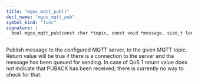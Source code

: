 ```yaml
---
title: "mgos_mqtt_pub()"
decl_name: "mgos_mqtt_pub"
symbol_kind: "func"
signature: |
  bool mgos_mqtt_pub(const char *topic, const void *message, size_t len, int qos);
---
```


Publish message to the configured MQTT server, to the given MQTT topic.
Return value will be true if there is a connection to the server and the
message has been queued for sending. In case of QoS 1 return value does
not indicate that PUBACK has been received; there is currently no way to
check for that. 

